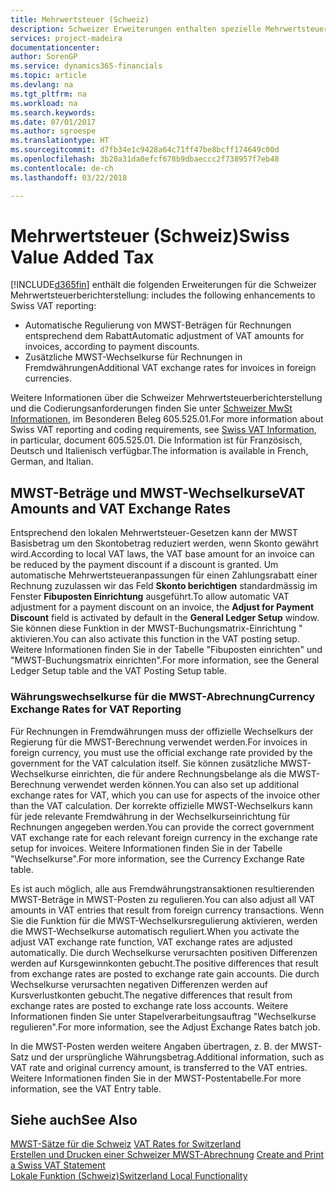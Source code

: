 ```yaml
---
title: Mehrwertsteuer (Schweiz)
description: Schweizer Erweiterungen enthalten spezielle Mehrwertsteuerberichterstellungsfunktionen.
services: project-madeira
documentationcenter: 
author: SorenGP
ms.service: dynamics365-financials
ms.topic: article
ms.devlang: na
ms.tgt_pltfrm: na
ms.workload: na
ms.search.keywords: 
ms.date: 07/01/2017
ms.author: sgroespe
ms.translationtype: HT
ms.sourcegitcommit: d7fb34e1c9428a64c71ff47be8bcff174649c00d
ms.openlocfilehash: 3b20a31da0efcf678b9dbaeccc2f738957f7eb48
ms.contentlocale: de-ch
ms.lasthandoff: 03/22/2018

---
```

# <a name="swiss-value-added-tax"></a><span data-ttu-id="89ed4-103">Mehrwertsteuer (Schweiz)</span><span class="sxs-lookup"><span data-stu-id="89ed4-103">Swiss Value Added Tax</span></span>
[!INCLUDE[d365fin](../../includes/d365fin_md.md)]<span data-ttu-id="89ed4-104"> enthält die folgenden Erweiterungen für die Schweizer Mehrwertsteuerberichterstellung:</span><span class="sxs-lookup"><span data-stu-id="89ed4-104"> includes the following enhancements to Swiss VAT reporting:</span></span>  

- <span data-ttu-id="89ed4-105">Automatische Regulierung von MWST-Beträgen für Rechnungen entsprechend dem Rabatt</span><span class="sxs-lookup"><span data-stu-id="89ed4-105">Automatic adjustment of VAT amounts for invoices, according to payment discounts.</span></span>  
- <span data-ttu-id="89ed4-106">Zusätzliche MWST-Wechselkurse für Rechnungen in Fremdwährungen</span><span class="sxs-lookup"><span data-stu-id="89ed4-106">Additional VAT exchange rates for invoices in foreign currencies.</span></span>  

<span data-ttu-id="89ed4-107">Weitere Informationen über die Schweizer Mehrwertsteuerberichterstellung und die Codierungsanforderungen finden Sie unter [Schweizer MwSt Informationen](http://www.estv.admin.ch/mwst/dokumentation/00130/00947/00948/index.html?lang=fr), im Besonderen Beleg 605.525.01.</span><span class="sxs-lookup"><span data-stu-id="89ed4-107">For more information about Swiss VAT reporting and coding requirements, see [Swiss VAT Information](http://www.estv.admin.ch/mwst/dokumentation/00130/00947/00948/index.html?lang=fr), in particular, document 605.525.01.</span></span> <span data-ttu-id="89ed4-108">Die Information ist für Französisch, Deutsch und Italienisch verfügbar.</span><span class="sxs-lookup"><span data-stu-id="89ed4-108">The information is available in French, German, and Italian.</span></span>  

## <a name="vat-amounts-and-vat-exchange-rates"></a><span data-ttu-id="89ed4-109">MWST-Beträge und MWST-Wechselkurse</span><span class="sxs-lookup"><span data-stu-id="89ed4-109">VAT Amounts and VAT Exchange Rates</span></span>  
<span data-ttu-id="89ed4-110">Entsprechend den lokalen Mehrwertsteuer-Gesetzen kann der MWST Basisbetrag um den Skontobetrag reduziert werden, wenn Skonto gewährt wird.</span><span class="sxs-lookup"><span data-stu-id="89ed4-110">According to local VAT laws, the VAT base amount for an invoice can be reduced by the payment discount if a discount is granted.</span></span> <span data-ttu-id="89ed4-111">Um automatische Mehrwertsteueranpassungen für einen Zahlungsrabatt einer Rechnung zuzulassen wir das Feld **Skonto berichtigen** standardmässig im Fenster **Fibuposten Einrichtung** ausgeführt.</span><span class="sxs-lookup"><span data-stu-id="89ed4-111">To allow automatic VAT adjustment for a payment discount on an invoice, the **Adjust for Payment Discount** field is activated by default in the **General Ledger Setup** window.</span></span> <span data-ttu-id="89ed4-112">Sie können diese Funktion in der MWST-Buchungsmatrix-Einrichtung " aktivieren.</span><span class="sxs-lookup"><span data-stu-id="89ed4-112">You can also activate this function in the VAT posting setup.</span></span> <span data-ttu-id="89ed4-113">Weitere Informationen finden Sie in der Tabelle "Fibuposten einrichten" und "MWST-Buchungsmatrix einrichten".</span><span class="sxs-lookup"><span data-stu-id="89ed4-113">For more information, see the General Ledger Setup table and the VAT Posting Setup table.</span></span>  

### <a name="currency-exchange-rates-for-vat-reporting"></a><span data-ttu-id="89ed4-114">Währungswechselkurse für die MWST-Abrechnung</span><span class="sxs-lookup"><span data-stu-id="89ed4-114">Currency Exchange Rates for VAT Reporting</span></span>  
<span data-ttu-id="89ed4-115">Für Rechnungen in Fremdwährungen muss der offizielle Wechselkurs der Regierung für die MWST-Berechnung verwendet werden.</span><span class="sxs-lookup"><span data-stu-id="89ed4-115">For invoices in foreign currency, you must use the official exchange rate provided by the government for the VAT calculation itself.</span></span> <span data-ttu-id="89ed4-116">Sie können zusätzliche MWST-Wechselkurse einrichten, die für andere Rechnungsbelange als die MWST-Berechnung verwendet werden können.</span><span class="sxs-lookup"><span data-stu-id="89ed4-116">You can also set up additional exchange rates for VAT, which you can use for aspects of the invoice other than the VAT calculation.</span></span> <span data-ttu-id="89ed4-117">Der korrekte offizielle MWST-Wechselkurs kann für jede relevante Fremdwährung in der Wechselkurseinrichtung für Rechnungen angegeben werden.</span><span class="sxs-lookup"><span data-stu-id="89ed4-117">You can provide the correct government VAT exchange rate for each relevant foreign currency in the exchange rate setup for invoices.</span></span> <span data-ttu-id="89ed4-118">Weitere Informationen finden Sie in der Tabelle "Wechselkurse".</span><span class="sxs-lookup"><span data-stu-id="89ed4-118">For more information, see the Currency Exchange Rate table.</span></span>  

<span data-ttu-id="89ed4-119">Es ist auch möglich, alle aus Fremdwährungstransaktionen resultierenden MWST-Beträge in MWST-Posten zu regulieren.</span><span class="sxs-lookup"><span data-stu-id="89ed4-119">You can also adjust all VAT amounts in VAT entries that result from foreign currency transactions.</span></span> <span data-ttu-id="89ed4-120">Wenn Sie die Funktion für die MWST-Wechselkursregulierung aktivieren, werden die MWST-Wechselkurse automatisch reguliert.</span><span class="sxs-lookup"><span data-stu-id="89ed4-120">When you activate the adjust VAT exchange rate function, VAT exchange rates are adjusted automatically.</span></span> <span data-ttu-id="89ed4-121">Die durch Wechselkurse verursachten positiven Differenzen werden auf Kursgewinnkonten gebucht.</span><span class="sxs-lookup"><span data-stu-id="89ed4-121">The positive differences that result from exchange rates are posted to exchange rate gain accounts.</span></span> <span data-ttu-id="89ed4-122">Die durch Wechselkurse verursachten negativen Differenzen werden auf Kursverlustkonten gebucht.</span><span class="sxs-lookup"><span data-stu-id="89ed4-122">The negative differences that result from exchange rates are posted to exchange rate loss accounts.</span></span> <span data-ttu-id="89ed4-123">Weitere Informationen finden Sie unter Stapelverarbeitungsauftrag "Wechselkurse regulieren".</span><span class="sxs-lookup"><span data-stu-id="89ed4-123">For more information, see the Adjust Exchange Rates batch job.</span></span>  

<span data-ttu-id="89ed4-124">In die MWST-Posten werden weitere Angaben übertragen, z. B. der MWST-Satz und der ursprüngliche Währungsbetrag.</span><span class="sxs-lookup"><span data-stu-id="89ed4-124">Additional information, such as VAT rate and original currency amount, is transferred to the VAT entries.</span></span> <span data-ttu-id="89ed4-125">Weitere Informationen finden Sie in der MWST-Postentabelle.</span><span class="sxs-lookup"><span data-stu-id="89ed4-125">For more information, see the VAT Entry table.</span></span>  

## <a name="see-also"></a><span data-ttu-id="89ed4-126">Siehe auch</span><span class="sxs-lookup"><span data-stu-id="89ed4-126">See Also</span></span>  
 <span data-ttu-id="89ed4-127">[MWST-Sätze für die Schweiz](vat-rates-for-switzerland.md) </span><span class="sxs-lookup"><span data-stu-id="89ed4-127">[VAT Rates for Switzerland](vat-rates-for-switzerland.md) </span></span>  
 <span data-ttu-id="89ed4-128">[Erstellen und Drucken einer Schweizer MWST-Abrechnung](how-to-create-and-print-a-swiss-vat-statement.md) </span><span class="sxs-lookup"><span data-stu-id="89ed4-128">[Create and Print a Swiss VAT Statement](how-to-create-and-print-a-swiss-vat-statement.md) </span></span>  
 [<span data-ttu-id="89ed4-129">Lokale Funktion (Schweiz)</span><span class="sxs-lookup"><span data-stu-id="89ed4-129">Switzerland Local Functionality</span></span>](switzerland-local-functionality.md)   

